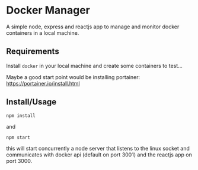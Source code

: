 # Docker Manager

A simple node, express and reactjs app to manage and monitor docker containers in a local machine.

## Requirements

Install ```docker``` in your local machine and create some containers to test...

Maybe a good start point would be installing portainer: https://portainer.io/install.html

## Install/Usage

```
npm install
```

and

```
npm start
```
this will start concurrently a node server that listens to the linux socket and communicates with docker api (default on port 3001) and the reactjs app on port 3000.


